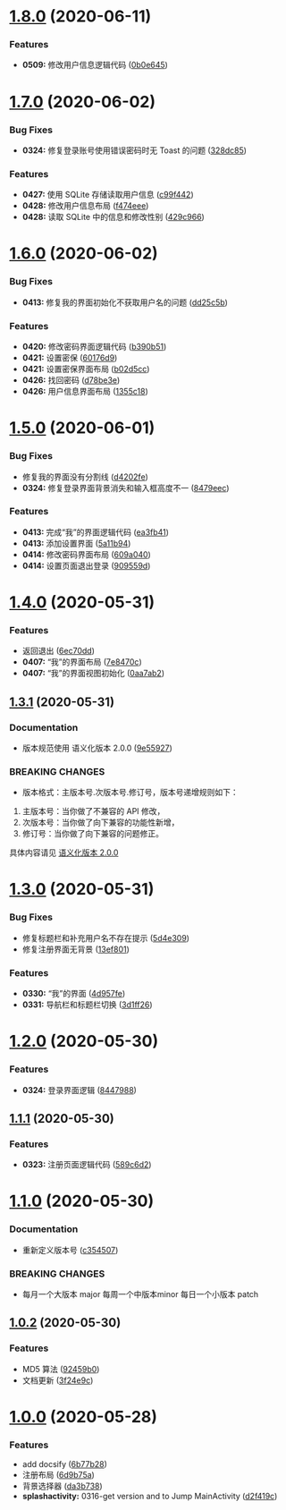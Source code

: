 # [1.8.0](https://github.com/moreant/gdmec-bxg/compare/v1.7.0...v1.8.0) (2020-06-11)


### Features

* **0509:** 修改用户信息逻辑代码 ([0b0e645](https://github.com/moreant/gdmec-bxg/commit/0b0e6453eeeb562c7f3bb6651c3437a7e1e1a5f1))



# [1.7.0](https://github.com/moreant/gdmec-bxg/compare/v1.6.0...v1.7.0) (2020-06-02)


### Bug Fixes

* **0324:** 修复登录账号使用错误密码时无 Toast 的问题 ([328dc85](https://github.com/moreant/gdmec-bxg/commit/328dc85be5e58f63033770c7802d632d26a9419a))


### Features

* **0427:** 使用 SQLite 存储读取用户信息 ([c99f442](https://github.com/moreant/gdmec-bxg/commit/c99f4427b56e0dbdc50db9a87d7c4e1d8bc20f49))
* **0428:** 修改用户信息布局 ([f474eee](https://github.com/moreant/gdmec-bxg/commit/f474eeec19cbf88a4afe2955be75fb732c6a94eb))
* **0428:** 读取 SQLite 中的信息和修改性别 ([429c966](https://github.com/moreant/gdmec-bxg/commit/429c966fd8471b106c779f53a0e940fb7695e89a))



# [1.6.0](https://github.com/moreant/gdmec-bxg/compare/v1.5.0...v1.6.0) (2020-06-02)


### Bug Fixes

* **0413:** 修复我的界面初始化不获取用户名的问题 ([dd25c5b](https://github.com/moreant/gdmec-bxg/commit/dd25c5bf74a81a42707ea4200b876d3a48d88c87))


### Features

* **0420:** 修改密码界面逻辑代码 ([b390b51](https://github.com/moreant/gdmec-bxg/commit/b390b51068c9588385f69d9984f8f9f5c19a21c3))
* **0421:** 设置密保 ([60176d9](https://github.com/moreant/gdmec-bxg/commit/60176d90e2329048f037367fb6a54ebb5bf374ed))
* **0421:** 设置密保界面布局 ([b02d5cc](https://github.com/moreant/gdmec-bxg/commit/b02d5cc5227773348dfe8e8f6a2621078a8fd546))
* **0426:** 找回密码 ([d78be3e](https://github.com/moreant/gdmec-bxg/commit/d78be3ec0b88e48f3931451377cdf23c5e61fbdb))
* **0426:** 用户信息界面布局 ([1355c18](https://github.com/moreant/gdmec-bxg/commit/1355c18320e7259a37b4d9ae60fb792dc5fb514e))



# [1.5.0](https://github.com/moreant/gdmec-bxg/compare/v1.4.0...v1.5.0) (2020-06-01)


### Bug Fixes

* 修复我的界面没有分割线 ([d4202fe](https://github.com/moreant/gdmec-bxg/commit/d4202fe0b9220fbad558cb32203e86d07ff39e32))
* **0324:** 修复登录界面背景消失和输入框高度不一 ([8479eec](https://github.com/moreant/gdmec-bxg/commit/8479eeca58387c7c2ef03bd04531b9e12084bf25))


### Features

* **0413:** 完成“我”的界面逻辑代码 ([ea3fb41](https://github.com/moreant/gdmec-bxg/commit/ea3fb414d6f91c3651ee857b654251613b6ca093))
* **0413:** 添加设置界面 ([5a11b94](https://github.com/moreant/gdmec-bxg/commit/5a11b94f69ce17c94acd5dcb720f2b5c3fa1ccb3))
* **0414:** 修改密码界面布局 ([609a040](https://github.com/moreant/gdmec-bxg/commit/609a0409e4e9bfce6b417e8512ab87f421e5f89d))
* **0414:** 设置页面退出登录 ([909559d](https://github.com/moreant/gdmec-bxg/commit/909559d8508713bc4c26eb1c6d215597e757c6e3))



# [1.4.0](https://github.com/moreant/gdmec-bxg/compare/v1.3.1...v1.4.0) (2020-05-31)


### Features

* 返回退出 ([6ec70dd](https://github.com/moreant/gdmec-bxg/commit/6ec70ddae3fd443fce4868b7dbd535f85fd830ab))
* **0407:** “我”的界面布局 ([7e8470c](https://github.com/moreant/gdmec-bxg/commit/7e8470cc7971de5bc0964f64beb835e82518d4d4))
* **0407:** “我”的界面视图初始化 ([0aa7ab2](https://github.com/moreant/gdmec-bxg/commit/0aa7ab2809e44daa120f53cdf7ed9baf095cf8d0))



## [1.3.1](https://github.com/moreant/gdmec-bxg/compare/v1.3.0...v1.3.1) (2020-05-31)


### Documentation

* 版本规范使用 语义化版本 2.0.0 ([9e55927](https://github.com/moreant/gdmec-bxg/commit/9e55927b724f6564e1cc6223f9fef417200c4d52))


### BREAKING CHANGES

* 版本格式：主版本号.次版本号.修订号，版本号递增规则如下：
1. 主版本号：当你做了不兼容的 API 修改，
2. 次版本号：当你做了向下兼容的功能性新增，
3. 修订号：当你做了向下兼容的问题修正。

具体内容请见 [语义化版本 2.0.0](https://semver.org/lang/zh-CN/)



# [1.3.0](https://github.com/moreant/gdmec-bxg/compare/v1.2.0...v1.3.0) (2020-05-31)


### Bug Fixes

* 修复标题栏和补充用户名不存在提示 ([5d4e309](https://github.com/moreant/gdmec-bxg/commit/5d4e30968ae7b4a21b44530b6cb8b61544da8abc))
* 修复注册界面无背景 ([13ef801](https://github.com/moreant/gdmec-bxg/commit/13ef801d0fc9942939ea824255fb429050d2823f))


### Features

* **0330:** “我”的界面 ([4d957fe](https://github.com/moreant/gdmec-bxg/commit/4d957fe723186443eeb3ab2810ff96cff181a897))
* **0331:** 导航栏和标题栏切换 ([3d1ff26](https://github.com/moreant/gdmec-bxg/commit/3d1ff26a59291813121c729ead10d81ea1647a8d))



# [1.2.0](https://github.com/moreant/gdmec-bxg/compare/v1.1.1...v1.2.0) (2020-05-30)


### Features

* **0324:** 登录界面逻辑 ([8447988](https://github.com/moreant/gdmec-bxg/commit/84479888ce10a3f032ed7a2e1e3c1af0182e9716))



## [1.1.1](https://github.com/moreant/gdmec-bxg/compare/v1.1.0...v1.1.1) (2020-05-30)


### Features

* **0323:** 注册页面逻辑代码 ([589c6d2](https://github.com/moreant/gdmec-bxg/commit/589c6d2f22595078ddee7421168322619b07c282))



# [1.1.0](https://github.com/moreant/gdmec-bxg/compare/v1.0.2...v1.1.0) (2020-05-30)


### Documentation

* 重新定义版本号 ([c354507](https://github.com/moreant/gdmec-bxg/commit/c354507377270737ad2ce8b5e7acd944e0a346c9))


### BREAKING CHANGES

* 每月一个大版本 major 每周一个中版本minor 每日一个小版本 patch



## [1.0.2](https://github.com/moreant/gdmec-bxg/compare/v1.0.0...v1.0.2) (2020-05-30)


### Features

* MD5 算法 ([92459b0](https://github.com/moreant/gdmec-bxg/commit/92459b00506d18b037f5088443d8738829405813))
* 文档更新 ([3f24e9c](https://github.com/moreant/gdmec-bxg/commit/3f24e9c8d0138b9b92310c2cb2f9402d15e9d980))



# [1.0.0](https://github.com/moreant/gdmec-bxg/compare/d2f419c27b9c0cb28fec6261d9373fb2cc048d8a...v1.0.0) (2020-05-28)


### Features

* add docsify ([6b77b28](https://github.com/moreant/gdmec-bxg/commit/6b77b28c87c0d615c28b529772c37c072ecebe89))
* 注册布局 ([6d9b75a](https://github.com/moreant/gdmec-bxg/commit/6d9b75adab3fb533858d29ac3bb9d1bf5ad706b1))
* 背景选择器 ([da3b738](https://github.com/moreant/gdmec-bxg/commit/da3b7389fd399dc60a6a5b0be317448b82611287))
* **splashactivity:** 0316-get version and to Jump MainActivity ([d2f419c](https://github.com/moreant/gdmec-bxg/commit/d2f419c27b9c0cb28fec6261d9373fb2cc048d8a))



